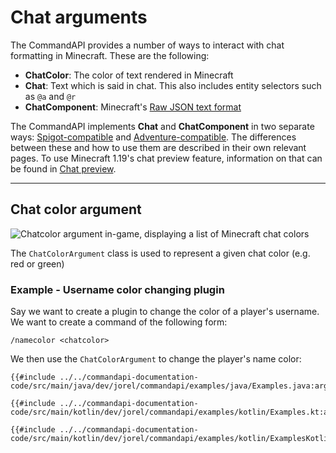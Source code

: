# Chat arguments

The CommandAPI provides a number of ways to interact with chat formatting in Minecraft. These are the following:

- **ChatColor**: The color of text rendered in Minecraft
- **Chat**: Text which is said in chat. This also includes entity selectors such as `@a` and `@r`
- **ChatComponent**: Minecraft's [Raw JSON text format](https://minecraft.gamepedia.com/Raw_JSON_text_format)

The CommandAPI implements **Chat** and **ChatComponent** in two separate ways: [Spigot-compatible](./argument_chat_spigot.md) and [Adventure-compatible](./argument_chat_adventure.md). The differences between these and how to use them are described in their own relevant pages. To use Minecraft 1.19's chat preview feature, information on that can be found in [Chat preview](./chatpreview.md).

-----

## Chat color argument

![Chatcolor argument in-game, displaying a list of Minecraft chat colors](./images/arguments/chatcolor.png)

The `ChatColorArgument` class is used to represent a given chat color (e.g. red or green)

<div class="example">

### Example - Username color changing plugin

Say we want to create a plugin to change the color of a player's username. We want to create a command of the following form:

```mccmd
/namecolor <chatcolor>
```

We then use the `ChatColorArgument` to change the player's name color:

<div class="multi-pre">

```java,Java
{{#include ../../commandapi-documentation-code/src/main/java/dev/jorel/commandapi/examples/java/Examples.java:argumentChats1}}
```

```kotlin,Kotlin
{{#include ../../commandapi-documentation-code/src/main/kotlin/dev/jorel/commandapi/examples/kotlin/Examples.kt:argumentChats1}}
```

```kotlin,Kotlin_DSL
{{#include ../../commandapi-documentation-code/src/main/kotlin/dev/jorel/commandapi/examples/kotlin/ExamplesKotlinDSL.kt:argumentChats1}}
```

</div>

</div>
